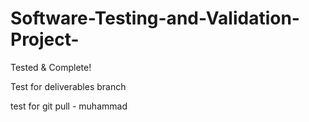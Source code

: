 # Software-Testing-and-Validation-Project-

Tested & Complete!


Test for deliverables branch

test for git pull - muhammad